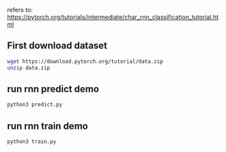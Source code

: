 refers to: https://pytorch.org/tutorials/intermediate/char_rnn_classification_tutorial.html

## First download dataset 
```bash
wget https://download.pytorch.org/tutorial/data.zip
unzip data.zip
```

## run rnn predict demo
```bash
python3 predict.py
```

## run rnn train demo
```bash
python3 train.py
```

